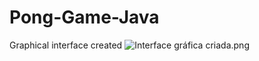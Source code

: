 # Pong-Game-Java


Graphical interface created
![Interface gráfica criada.png](Interface%20gr%E1fica%20criada.png)